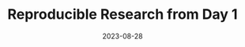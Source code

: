 ---
title: Reproducible Research from Day 1
description: "A workshop on how to make your research reproducible from the start. Sponsored by the EEA Research Committee."
date: 2023-08-28
event_date: 2023-08-28
speaker: Miklós Koren and Lars Vilhuber
cateogries:
- conference
- reproducibility
- training
tags:
- macromanagers
- training
- restud
location: Barcelona, Spain
image: https://images.unsplash.com/photo-1608452964553-9b4d97b2752f?q=80&w=2670&auto=format&fit=crop&ixlib=rb-4.0.3&ixid=M3wxMjA3fDB8MHxwaG90by1wYWdlfHx8fGVufDB8fHx8fA%3D%3D
links:
- text: "Video recording"
  url: https://www.loom.com/share/83fc4da54c324c2698a3be8a1e211cb8?sid=dc8d4984-9962-4f81-ae0a-eb8c1ed9fd62
---
